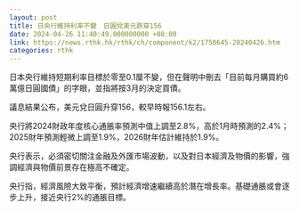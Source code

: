 ```yaml
---
layout: post
title: 日央行維持利率不變　日圓兌美元跌穿156
date: 2024-04-26 11:40:49.000000000 +08:00
link: https://news.rthk.hk/rthk/ch/component/k2/1750645-20240426.htm
categories: rthk
---
```


日本央行維持短期利率目標於零至0.1厘不變，但在聲明中刪去「目前每月購買約6萬億日圓國債」的字眼，並指將按3月的決定買債。

議息結果公布，美元兌日圓升穿156，較早時報156.1左右。

央行將2024財政年度核心通脹率預測中值上調至2.8%，高於1月時預測的2.4%；2025財年預測輕微上調至1.9%，2026財年估計維持於1.9%。

央行表示，必須密切關注金融及外匯市場波動，以及對日本經濟及物價的影響，強調經濟與物價前景存在極高不確定。

央行指，經濟風險大致平衡，預計經濟增速繼續高於潛在增長率。基礎通脹或會逐步上升，接近央行2%的通脹目標。
